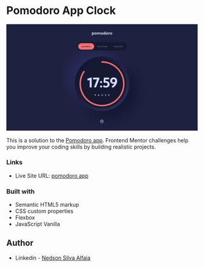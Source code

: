 # Pomodoro App Clock

![Design preview for the calculator app coding challenge](assets/design/desktop.jpg)


This is a solution to the [Pomodoro app](https://www.frontendmentor.io/challenges/pomodoro-app-KBFnycJ6G). Frontend Mentor challenges help you improve your coding skills by building realistic projects. 

### Links

- Live Site URL: [pomodoro app](https://nedsonsilva.github.io/Calculator_App/)

### Built with

- Semantic HTML5 markup
- CSS custom properties
- Flexbox
- JavaScript Vanilla

## Author

- Linkedin - [Nedson Silva Alfaia](https://www.linkedin.com/in/nedson-silva-80b397154/)